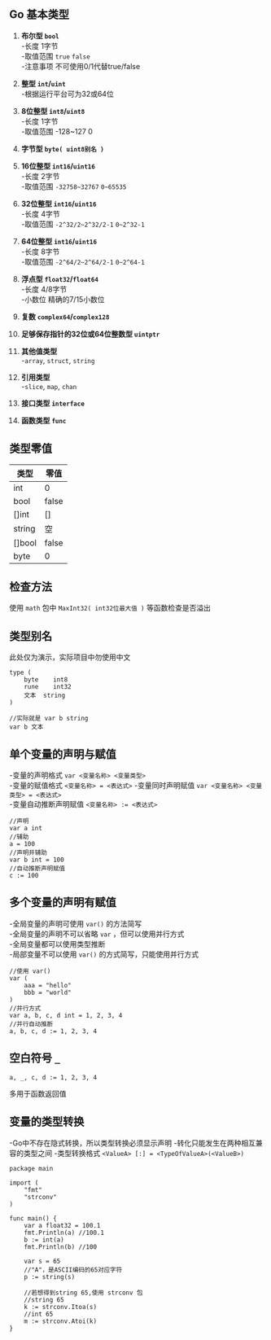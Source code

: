 ## Go 基本类型

1. **布尔型 `bool`**  
	-长度 1字节  
	-取值范围 `true` `false`   
	-注意事项 不可使用0/1代替true/false  

2. **整型 `int`/`uint`**  
	-根据运行平台可为32或64位  

3. **8位整型 `int8`/`uint8`**    
	-长度 1字节  
	-取值范围 -128~127 0  

4. **字节型 `byte( uint8别名 )`**    
5. **16位整型 `int16`/`uint16`**    
	-长度 2字节    
	-取值范围 `-32758~32767` `0~65535` 

6. **32位整型 `int16`/`uint16`**  
	-长度 4字节  
	-取值范围 `-2^32/2~2^32/2-1` `0~2^32-1`

7. **64位整型 `int16`/`uint16`**  
	-长度 8字节  
	-取值范围 `-2^64/2~2^64/2-1` `0~2^64-1`

8. **浮点型 `float32`/`float64`**  
	-长度 4/8字节  
	-小数位 精确的7/15小数位

9. **复数 `complex64`/`complex128`**  

10. **足够保存指针的32位或64位整数型 `uintptr`**  

11. **其他值类型**  
	-`array`, `struct`, `string`

12. **引用类型**  
	-`slice`, `map`, `chan`

13. **接口类型 `interface`**  

14. **函数类型 `func`**  

## 类型零值
| 类型 | 零值 |
| - | - |
| int | 0 |
| bool | false |
| []int | [] |
| string | 空 |
| []bool | false |
| byte | 0 |

## 检查方法
使用 `math` 包中 `MaxInt32( int32位最大值 )` 等函数检查是否溢出

## 类型别名
此处仅为演示，实际项目中勿使用中文   

	type (
		byte 	int8
		rune 	int32
		文本 	string
	)

	//实际就是 var b string
	var b 文本

## 单个变量的声明与赋值
-变量的声明格式 `var <变量名称> <变量类型>`  
-变量的赋值格式 `<变量名称> = <表达式>` 
-变量同时声明赋值 `var <变量名称> <变量类型> = <表达式>`  
-变量自动推断声明赋值 `<变量名称> := <表达式>`  

	//声明
	var a int 		
	//辅助
	a = 100
	//声明并辅助
	var b int = 100
	//自动推断声明赋值
	c := 100

## 多个变量的声明有赋值
-全局变量的声明可使用 `var()` 的方法简写  
-全局变量的声明不可以省略 `var` ，但可以使用并行方式  
-全局变量都可以使用类型推断  
-局部变量不可以使用 `var()` 的方式简写，只能使用并行方式  

	//使用 var()
	var (
		aaa = "hello"
		bbb = "world"
	)
	//并行方式
	var a, b, c, d int = 1, 2, 3, 4
	//并行自动推断
	a, b, c, d := 1, 2, 3, 4

## 空白符号 `_`

	a, _, c, d := 1, 2, 3, 4
多用于函数返回值

## 变量的类型转换
-Go中不存在隐式转换，所以类型转换必须显示声明
-转化只能发生在两种相互兼容的类型之间
-类型转换格式 `<ValueA> [:] = <TypeOfValueA>(<ValueB>)`

	package main

	import (
		"fmt"
		"strconv"
	)

	func main() {
		var a float32 = 100.1
		fmt.Println(a) //100.1
		b := int(a)
		fmt.Println(b) //100

		var s = 65
		//"A"，是ASCII编码的65对应字符
		p := string(s) 

		//若想得到string 65,使用 strconv 包
		//string 65
		k := strconv.Itoa(s)
		//int 65
		m := strconv.Atoi(k) 
	}
